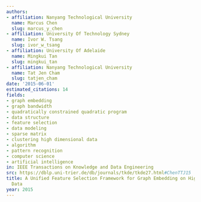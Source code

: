 ```yaml
---
authors:
- affiliation: Nanyang Technological University
  name: Marcus Chen
  slug: marcus_y_chen
- affiliation: University Of Technology Sydney
  name: Ivor W. Tsang
  slug: ivor_w_tsang
- affiliation: University Of Adelaide
  name: Mingkui Tan
  slug: mingkui_tan
- affiliation: Nanyang Technological University
  name: Tat Jen Cham
  slug: tatjen_cham
date: '2015-06-01'
estimated_citations: 14
fields:
- graph embedding
- graph bandwidth
- quadratically constrained quadratic program
- data structure
- feature selection
- data modeling
- sparse matrix
- clustering high dimensional data
- algorithm
- pattern recognition
- computer science
- artificial intelligence
in: IEEE Transactions on Knowledge and Data Engineering
src: https://dblp.uni-trier.de/db/journals/tkde/tkde27.html#ChenTTJ15
title: A Unified Feature Selection Framework for Graph Embedding on High Dimensional
  Data
year: 2015
---
```

